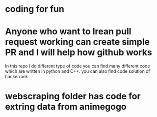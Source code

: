 # coding for fun 
# Anyone who want to lrean pull request working can create simple PR and I will help how github works
In this repo I do different type of code you can find many different code which are written in python and C++.
you can also find code solution of hackerrank
# webscraping folder has code for extring data from animegogo
